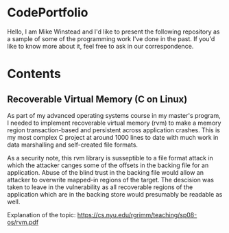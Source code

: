 # CodePortfolio
  Hello, I am Mike Winstead and I'd like to present the following repository as
a sample of some of the programming work I've done in the past. If you'd like
to know more about it, feel free to ask in our correspondence.

# Contents

## Recoverable Virtual Memory (C on Linux)
  As part of my advanced operating systems course in my master's program, I
needed to implement recoverable virtual memory (rvm) to make a memory region
transaction-based and persistent across application crashes. This is my most
complex C project at around 1000 lines to date with much work in data
marshalling and self-created file formats.

  As a security note, this rvm library is susseptible to a file format attack
in which the attacker canges some of the offsets in the backing file for an
application. Abuse of the blind trust in the backing file would allow an
attacker to overwrite mapped-in regions of the target. The descision was taken
to leave in the vulnerability as all recoverable regions of the application
which are in the backing store would presumably be readable as well.

Explanation of the topic:
https://cs.nyu.edu/rgrimm/teaching/sp08-os/rvm.pdf
